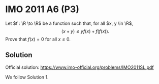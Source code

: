 # IMO 2011 A6 (P3)

Let $f : \R \to \R$ be a function such that, for all $x, y \in \R$,
$$ (x + y) \leq y f(x) + f(f(x)). $$
Prove that $f(x) = 0$ for all $x \leq 0$.

## Solution

Official solution: <https://www.imo-official.org/problems/IMO2011SL.pdf>

We follow Solution 1.
